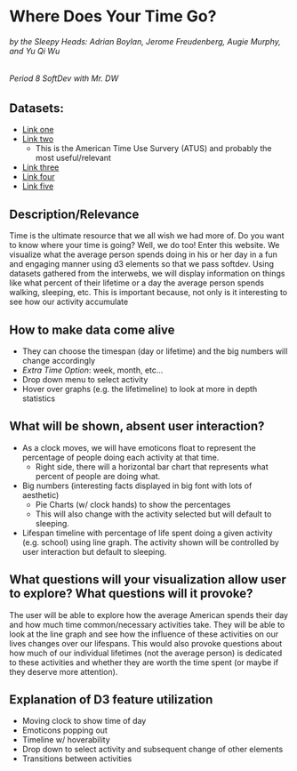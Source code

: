 # Where Does Your Time Go?
###### by the Sleepy Heads: Adrian Boylan, Jerome Freudenberg, Augie Murphy, and Yu Qi Wu
###### Period 8 SoftDev with Mr. DW

## Datasets:
- [Link one](https://graphics.wsj.com/time-use/)
- [Link two](https://www.bls.gov/tus/charts.htm)
  - This is the American Time Use Survery (ATUS) and probably the most useful/relevant
- [Link three](http://yourlifeinnumbers.org/)
- [Link four](https://www.prnewswire.com/news-releases/reebok-survey-humans-spend-less-than-one-percent-of-life-on-physical-fitness)
- [Link five](https://flowingdata.com/2015/12/15/a-day-in-the-life-of-americans/)



## Description/Relevance
Time is the ultimate resource that we all wish we had more of. Do you want to know where your time is going? Well, we do too! Enter this website. We visualize what the average person spends doing in his or her day in a fun and engaging manner using d3 elements so that we pass softdev. Using datasets gathered from the interwebs, we will display information on things like what percent of their lifetime or a day the average person spends walking, sleeping, etc. This is important because, not only is it interesting to see how our activity accumulate 

## How to make data come alive
- They can choose the timespan (day or lifetime) and the big numbers will change accordingly
 - *Extra Time Option*: week, month, etc…
- Drop down menu to select activity 
- Hover over graphs (e.g. the lifetimeline) to look at more in depth statistics

## What will be shown, absent user interaction?
- As a clock moves, we will have emoticons float to represent the percentage of people doing each activity at that time.
  - Right side, there will a horizontal bar chart that represents what percent of people are doing what. 
- Big numbers (interesting facts displayed in big font with lots of aesthetic)
  - Pie Charts (w/ clock hands) to show the percentages
  - This will also change with the activity selected but will default to sleeping.
- Lifespan timeline with percentage of life spent doing a given activity (e.g. school) using line graph. The activity shown will be controlled by user interaction but default to sleeping.


## What questions will your visualization allow user to explore? What questions will it provoke?
The user will be able to explore how the average American spends their day and how much time common/necessary activities take. They will be able to look at the line graph and see how the influence of these activities on our lives changes over our lifespans. This would also provoke questions about how much of our individual lifetimes (not the average person) is dedicated to these activities and whether they are worth the time spent (or maybe if they deserve more attention). 

 
## Explanation of D3 feature utilization
- Moving clock to show time of day
- Emoticons popping out
- Timeline w/ hoverability
- Drop down to select activity and subsequent change of other elements
- Transitions between activities


